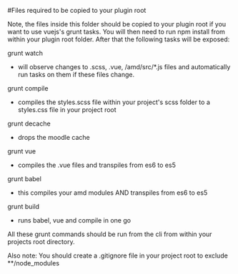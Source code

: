 #Files required to be copied to your plugin root

Note, the files inside this folder should be copied to your plugin root if you want to use vuejs's grunt tasks.
You will then need to run npm install from within your plugin root folder.
After that the following tasks will be exposed:

grunt watch
- will observe changes to .scss, .vue, /amd/src/*.js files and automatically run tasks on them if these files change.

grunt compile
- compiles the styles.scss file within your project's scss folder to a styles.css file in your project root

grunt decache
- drops the moodle cache

grunt vue
- compiles the .vue files and transpiles from es6 to es5

grunt babel
- this compiles your amd modules AND transpiles from es6 to es5

grunt build
- runs babel, vue and compile in one go

All these grunt commands should be run from the cli from within your projects root directory.

Also note: You should create a .gitignore file in your project root to exclude **/node_modules
